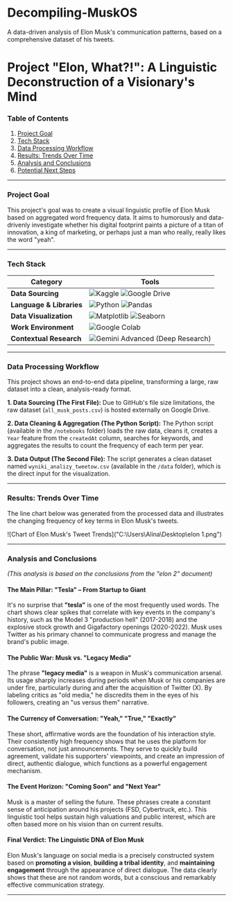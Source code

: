 # Decompiling-MuskOS
A data-driven analysis of Elon Musk's communication patterns, based on a comprehensive dataset of his tweets.
# Project "Elon, What?!": A Linguistic Deconstruction of a Visionary's Mind

### Table of Contents
1. [Project Goal](#project-goal)
2. [Tech Stack](#tech-stack)
3. [Data Processing Workflow](#data-processing-workflow)
4. [Results: Trends Over Time](#results-trends-over-time)
5. [Analysis and Conclusions](#analysis-and-conclusions)
6. [Potential Next Steps](#potential-next-steps)

---

### Project Goal
This project's goal was to create a visual linguistic profile of Elon Musk based on aggregated word frequency data. It aims to humorously and data-drivenly investigate whether his digital footprint paints a picture of a titan of innovation, a king of marketing, or perhaps just a man who really, really likes the word "yeah".

---

### Tech Stack
| Category | Tools |
|---|---|
| **Data Sourcing** | <img src="https://img.shields.io/badge/Kaggle-20BEFF?style=for-the-badge&logo=kaggle&logoColor=white" alt="Kaggle"/> <img src="https://img.shields.io/badge/Google%20Drive-4285F4?style=for-the-badge&logo=googledrive&logoColor=white" alt="Google Drive"/> |
| **Language & Libraries** | <img src="https://img.shields.io/badge/Python-3776AB?style=for-the-badge&logo=python&logoColor=white" alt="Python"/> <img src="https://img.shields.io/badge/Pandas-150458?style=for-the-badge&logo=pandas&logoColor=white" alt="Pandas"/> |
| **Data Visualization** | <img src="https://img.shields.io/badge/Matplotlib-E37400?style=for-the-badge&logo=matplotlib&logoColor=white" alt="Matplotlib"/> <img src="https://img.shields.io/badge/Seaborn-025E8C?style=for-the-badge&logo=seaborn&logoColor=white" alt="Seaborn"/> |
| **Work Environment** | <img src="https://img.shields.io/badge/Google%20Colab-F9AB00?style=for-the-badge&logo=googlecolab&logoColor=black" alt="Google Colab"/> |
| **Contextual Research** | <img src="https://img.shields.io/badge/Gemini%20Advanced-8E77F0?style=for-the-badge&logo=google-gemini&logoColor=white" alt="Gemini Advanced (Deep Research)"/> |

---

### Data Processing Workflow
This project shows an end-to-end data pipeline, transforming a large, raw dataset into a clean, analysis-ready format.

**1. Data Sourcing (The First File):**
Due to GitHub's file size limitations, the raw dataset (`all_musk_posts.csv`) is hosted externally on Google Drive.


**2. Data Cleaning & Aggregation (The Python Script):**
The Python script (available in the `/notebooks` folder) loads the raw data, cleans it, creates a `Year` feature from the `createdAt` column, searches for keywords, and aggregates the results to count the frequency of each term per year.

**3. Data Output (The Second File):**
The script generates a clean dataset named `wyniki_analizy_tweetow.csv` (available in the `/data` folder), which is the direct input for the visualization.

---

### Results: Trends Over Time
The line chart below was generated from the processed data and illustrates the changing frequency of key terms in Elon Musk's tweets.

![Chart of Elon Musk's Tweet Trends]("C:\Users\Alina\Desktop\elon 1.png")

---

### Analysis and Conclusions

*(This analysis is based on the conclusions from the "elon 2" document)*

#### **The Main Pillar: "Tesla" – From Startup to Giant**
It's no surprise that **"tesla"** is one of the most frequently used words. The chart shows clear spikes that correlate with key events in the company's history, such as the Model 3 "production hell" (2017-2018) and the explosive stock growth and Gigafactory openings (2020-2022). Musk uses Twitter as his primary channel to communicate progress and manage the brand's public image.

#### **The Public War: Musk vs. "Legacy Media"**
The phrase **"legacy media"** is a weapon in Musk's communication arsenal. Its usage sharply increases during periods when Musk or his companies are under fire, particularly during and after the acquisition of Twitter (X). By labeling critics as "old media," he discredits them in the eyes of his followers, creating an "us versus them" narrative.

#### **The Currency of Conversation: "Yeah," "True," "Exactly"**
These short, affirmative words are the foundation of his interaction style. Their consistently high frequency shows that he uses the platform for conversation, not just announcements. They serve to quickly build agreement, validate his supporters' viewpoints, and create an impression of direct, authentic dialogue, which functions as a powerful engagement mechanism.

#### **The Event Horizon: "Coming Soon" and "Next Year"**
Musk is a master of selling the future. These phrases create a constant sense of anticipation around his projects (FSD, Cybertruck, etc.). This linguistic tool helps sustain high valuations and public interest, which are often based more on his vision than on current results.

#### **Final Verdict: The Linguistic DNA of Elon Musk**
Elon Musk's language on social media is a precisely constructed system based on **promoting a vision**, **building a tribal identity**, and **maintaining engagement** through the appearance of direct dialogue. The data clearly shows that these are not random words, but a conscious and remarkably effective communication strategy.

---


